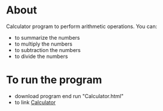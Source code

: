  # About
Calculator program to perform arithmetic operations.
You can:
- to summarize the numbers
- to multiply the numbers
- to subtraction the numbers
- to divide the numbers
# To run the program
- download program end run "Calculator.html"
- to link [Calculator](http://htmlpreview.github.io/?https://github.com/DimaHmaruk/calculator/blob/master/Calculator.html)
